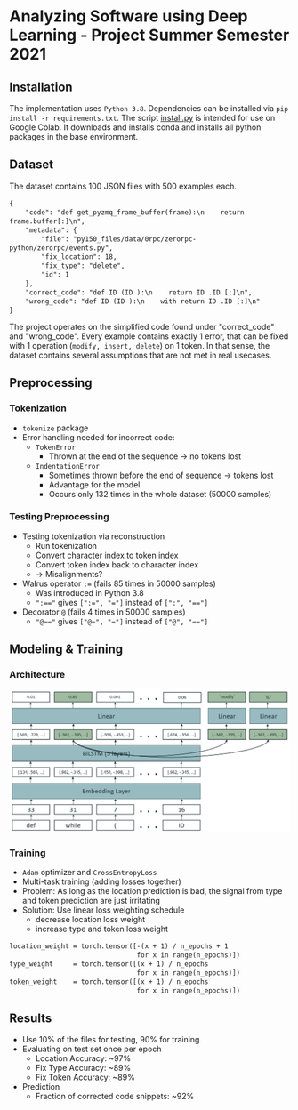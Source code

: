 # Analyzing Software using Deep Learning - Project Summer Semester 2021

## Installation

The implementation uses `Python 3.8`. Dependencies can be installed via `pip install -r requirements.txt`.
The script [install.py](install.py) is intended for use on Google Colab. It downloads and installs conda and installs all python packages in the base environment.

## Dataset

The dataset contains 100 JSON files with 500 examples each.

```
{
    "code": "def get_pyzmq_frame_buffer(frame):\n    return frame.buffer[:]\n",
    "metadata": {
        "file": "py150_files/data/0rpc/zerorpc-python/zerorpc/events.py",
        "fix_location": 18,
        "fix_type": "delete",
        "id": 1
    },
    "correct_code": "def ID (ID ):\n    return ID .ID [:]\n",
    "wrong_code": "def ID (ID ):\n    with return ID .ID [:]\n"
}
```

The project operates on the simplified code found under "correct_code" and "wrong_code". 
Every example contains exactly 1 error, that can be fixed with 1 operation (`modify, insert, delete`) on 1 token.
In that sense, the dataset contains several assumptions that are not met in real usecases.

## Preprocessing

### Tokenization

- `tokenize` package
- Error handling needed for incorrect code: 
    - `TokenError`
        - Thrown at the end of the sequence &#8594; no tokens lost
    - `IndentationError`
        - Sometimes thrown before the end of sequence &#8594; tokens lost
        - Advantage for the model
        - Occurs only 132 times in the whole dataset (50000 samples)

### Testing Preprocessing

- Testing tokenization via reconstruction
    - Run tokenization
    - Convert character index to token index
    - Convert token index back to character index
    - &#8594; Misalignments?
- Walrus operator `:=` (fails 85 times in 50000 samples)
    - Was introduced in Python 3.8 
    - `":=="` gives `[":=", "="]` instead of `[":", "=="]`
- Decorator `@` (fails 4 times in 50000 samples)
    - `"@=="` gives `["@=", "="]` instead of `["@", "=="]`


## Modeling & Training

### Architecture
    
![](presentation/img/arch2.png)

### Training

- `Adam` optimizer and `CrossEntropyLoss`
- Multi-task training (adding losses together)
- Problem: As long as the location prediction is bad, the signal from type and token prediction are just irritating
- Solution: Use linear loss weighting schedule
    - decrease location loss weight
    - increase type and token loss weight

```
location_weight = torch.tensor([-(x + 1) / n_epochs + 1 
                                for x in range(n_epochs)])
type_weight     = torch.tensor([(x + 1) / n_epochs 
                                for x in range(n_epochs)])
token_weight    = torch.tensor([(x + 1) / n_epochs 
                                for x in range(n_epochs)])
```


## Results


- Use 10% of the files for testing, 90% for training
- Evaluating on test set once per epoch
    - Location Accuracy: ~97%
    - Fix Type Accuracy: ~89%
    - Fix Token Accuracy: ~89%
- Prediction
    - Fraction of corrected code snippets: ~92%